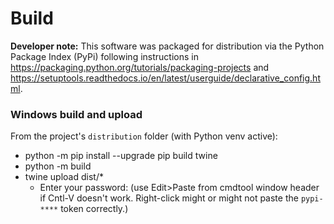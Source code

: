 # Build
**Developer note:** This software was packaged for distribution via the Python Package Index (PyPi)
following instructions in https://packaging.python.org/tutorials/packaging-projects
and https://setuptools.readthedocs.io/en/latest/userguide/declarative_config.html.

### Windows build and upload
From the project's `distribution` folder (with Python venv active):
* python -m pip install --upgrade pip build twine
* python -m build
* twine upload dist/*
    * Enter your password:  (use Edit>Paste from cmdtool window header if Cntl-V doesn't work.
      Right-click might or might not paste the `pypi-****` token correctly.)